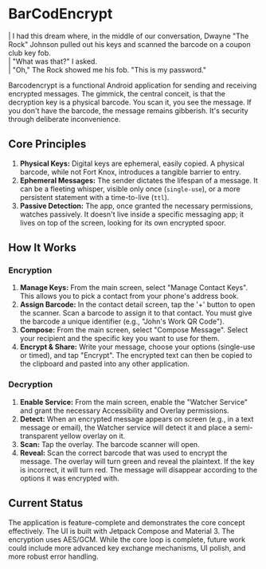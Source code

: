 # BarCodEncrypt

|    I had this dream where, in the middle of our conversation, Dwayne "The Rock" Johnson pulled out his keys and scanned the barcode on a coupon club key fob.    
|    "What was that?" I asked.    
|    "Oh," The Rock showed me his fob. "This is my password."    
  
Barcodencrypt is a functional Android application for sending and receiving encrypted messages. The gimmick, the central conceit, is that the decryption key is a physical barcode. You scan it, you see the message. If you don't have the barcode, the message remains gibberish. It's security through deliberate inconvenience.

## Core Principles

1.  **Physical Keys:** Digital keys are ephemeral, easily copied. A physical barcode, while not Fort Knox, introduces a tangible barrier to entry.
2.  **Ephemeral Messages:** The sender dictates the lifespan of a message. It can be a fleeting whisper, visible only once (`single-use`), or a more persistent statement with a time-to-live (`ttl`).
3.  **Passive Detection:** The app, once granted the necessary permissions, watches passively. It doesn't live inside a specific messaging app; it lives on top of the screen, looking for its own encrypted spoor.

## How It Works

### Encryption
1.  **Manage Keys:** From the main screen, select "Manage Contact Keys". This allows you to pick a contact from your phone's address book.
2.  **Assign Barcode:** In the contact detail screen, tap the '+' button to open the scanner. Scan a barcode to assign it to that contact. You must give the barcode a unique identifier (e.g., "John's Work QR Code").
3.  **Compose:** From the main screen, select "Compose Message". Select your recipient and the specific key you want to use for them.
4.  **Encrypt & Share:** Write your message, choose your options (single-use or timed), and tap "Encrypt". The encrypted text can then be copied to the clipboard and pasted into any other application.

### Decryption
1.  **Enable Service:** From the main screen, enable the "Watcher Service" and grant the necessary Accessibility and Overlay permissions.
2.  **Detect:** When an encrypted message appears on screen (e.g., in a text message or email), the Watcher service will detect it and place a semi-transparent yellow overlay on it.
3.  **Scan:** Tap the overlay. The barcode scanner will open.
4.  **Reveal:** Scan the correct barcode that was used to encrypt the message. The overlay will turn green and reveal the plaintext. If the key is incorrect, it will turn red. The message will disappear according to the options it was encrypted with.

## Current Status

The application is feature-complete and demonstrates the core concept effectively. The UI is built with Jetpack Compose and Material 3. The encryption uses AES/GCM. While the core loop is complete, future work could include more advanced key exchange mechanisms, UI polish, and more robust error handling.
